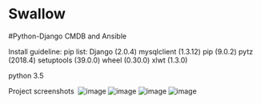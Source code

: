 # Swallow

#Python-Django CMDB and Ansible

Install guideline:
  pip list:
  Django (2.0.4)
  mysqlclient (1.3.12)
  pip (9.0.2)
  pytz (2018.4)
  setuptools (39.0.0)
  wheel (0.30.0)
  xlwt (1.3.0)
  
  python 3.5
  
  Project screenshots
  ![image](https://github.com/zshengsheng/Swallow/blob/master/image_github/servers.png)
  ![image](https://github.com/zshengsheng/Swallow/blob/master/image_github/server_add.png)
  ![image](https://github.com/zshengsheng/Swallow/blob/master/image_github/server_detail.png)
  ![image](https://github.com/zshengsheng/Swallow/blob/master/image_github/server_edit.png)
